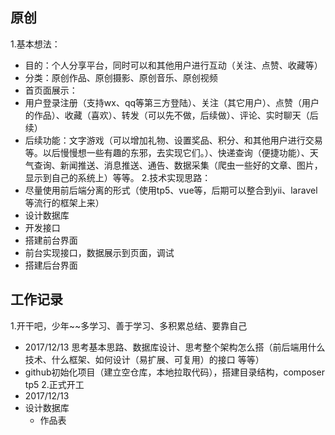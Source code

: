 ## 原创
1.基本想法：
  - 目的：个人分享平台，同时可以和其他用户进行互动（关注、点赞、收藏等）
  - 分类：原创作品、原创摄影、原创音乐、原创视频
  - 首页面展示：
  - 用户登录注册（支持wx、qq等第三方登陆）、关注（其它用户）、点赞（用户的作品）、收藏（喜欢）、转发（可以先不做，后续做）、评论、实时聊天（后续）
  - 后续功能：文字游戏（可以增加礼物、设置奖品、积分、和其他用户进行交易等。以后慢慢想一些有趣的东邪，去实现它们。）、快递查询（便捷功能）、天气查询、新闻推送、消息推送、通告、数据采集（爬虫一些好的文章、图片，显示到自己的系统上）等等。
2.技术实现思路：
  - 尽量使用前后端分离的形式（使用tp5、vue等，后期可以整合到yii、laravel等流行的框架上来）
  - 设计数据库
  - 开发接口
  - 搭建前台界面
  - 前台实现接口，数据展示到页面，调试
  - 搭建后台界面
  
## 工作记录  
1.开干吧，少年~~多学习、善于学习、多积累总结、要靠自己
 - 2017/12/13 思考基本思路、数据库设计、思考整个架构怎么搭（前后端用什么技术、什么框架、如何设计（易扩展、可复用）的接口 等等）
 - github初始化项目（建立空仓库，本地拉取代码），搭建目录结构，composer tp5
2.正式开工 
 - 2017/12/13
 - 设计数据库
   - 作品表